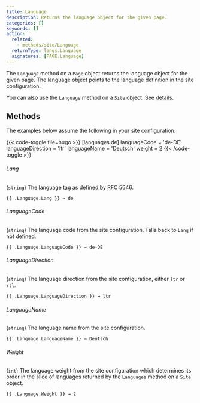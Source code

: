 ```yaml
---
title: Language
description: Returns the language object for the given page.
categories: []
keywords: []
action:
  related:
    - methods/site/Language
  returnType: langs.Language
  signatures: [PAGE.Language]
---
```


The `Language` method on a `Page` object returns the language object for the given page. The language object points to the language definition in the site configuration.

You can also use the `Language` method on a `Site` object. See&nbsp;[details].

## Methods

The examples below assume the following in your site configuration:

{{< code-toggle file=hugo >}}
[languages.de]
languageCode = 'de-DE'
languageDirection = 'ltr'
languageName = 'Deutsch'
weight = 2
{{< /code-toggle >}}

###### Lang

(`string`) The language tag as defined by [RFC 5646].

```go-html-template
{{ .Language.Lang }} → de
```

###### LanguageCode

(`string`) The language code from the site configuration. Falls back to `Lang` if not defined.

```go-html-template
{{ .Language.LanguageCode }} → de-DE
```

###### LanguageDirection

(`string`) The language direction from the site configuration, either `ltr` or `rtl`.

```go-html-template
{{ .Language.LanguageDirection }} → ltr
```

###### LanguageName

(`string`) The language name from the site configuration.

```go-html-template
{{ .Language.LanguageName }} → Deutsch
```

###### Weight

(`int`) The language weight from the site configuration which determines its order in the slice of languages returned by the `Languages` method on a `Site` object.

```go-html-template
{{ .Language.Weight }} → 2
```

[details]: /methods/site/language/
[RFC 5646]: https://datatracker.ietf.org/doc/html/rfc5646
